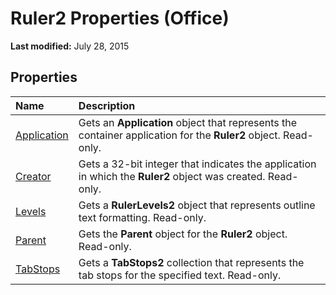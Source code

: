 
# Ruler2 Properties (Office)

 **Last modified:** July 28, 2015


## Properties



|**Name**|**Description**|
|:-----|:-----|
| [Application](b1bb746e-7eeb-ddc9-3651-291c7e801906.md)|Gets an  **Application** object that represents the container application for the **Ruler2** object. Read-only.|
| [Creator](bd471905-f875-05e3-66ef-9c8b2ee846c6.md)|Gets a 32-bit integer that indicates the application in which the  **Ruler2** object was created. Read-only.|
| [Levels](7bf64f3e-1876-fe68-fa41-39fb909f89cd.md)|Gets a  **RulerLevels2** object that represents outline text formatting. Read-only.|
| [Parent](d4ca107d-c71f-fc80-96b4-b33d28d658f6.md)|Gets the  **Parent** object for the **Ruler2** object. Read-only.|
| [TabStops](d0531071-e789-1506-061f-debecdd2c1d7.md)|Gets a  **TabStops2** collection that represents the tab stops for the specified text. Read-only.|
